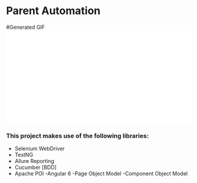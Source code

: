 # Parent Automation 
#Generated GIF
<img src="https://github.com/msalah89/ParentAutomation/blob/master/allure-results/screenshots/20190105-152325/1546694605026_startDriver.gif" alt="SHAFT_ENGINE" style="display:block; margin-left:auto; margin-right:auto;"/>

 
 
 
### This project makes use of the following libraries:
- Selenium WebDriver
- TestNG
- Allure Reporting
- Cucumber [BDD]
- Apache POI
 -Angular 6
 -Page Object Model
 -Component Object Model
 
